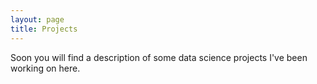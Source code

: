 ```yaml
---
layout: page
title: Projects
---
```


Soon you will find a description of some data science projects I've been working on here.
